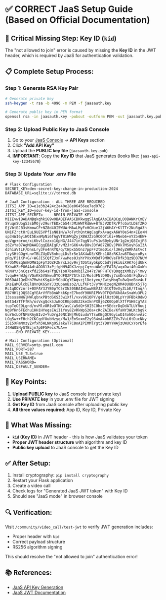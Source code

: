 # ✅ CORRECT JaaS Setup Guide (Based on Official Documentation)

## 🚨 **Critical Missing Step: Key ID (`kid`)**

The "not allowed to join" error is caused by missing the **Key ID** in the JWT header, which is required by JaaS for authentication validation.

## 📋 **Complete Setup Process:**

### Step 1: Generate RSA Key Pair
```bash
# Generate private key
ssh-keygen -t rsa -b 4096 -m PEM -f jaasauth.key

# Generate public key in PEM format
openssl rsa -in jaasauth.key -pubout -outform PEM -out jaasauth.key.pub
```

### Step 2: Upload Public Key to JaaS Console
1. Go to your [JaaS Console](https://jaas.8x8.vc/) → **API Keys** section
2. Click **"Add API Key"**
3. Upload the **PUBLIC key file** (`jaasauth.key.pub`)
4. **IMPORTANT**: Copy the **Key ID** that JaaS generates (looks like: `jaas-api-key-12345678`)

### Step 3: Update Your .env File
```env
# Flask Configuration
SECRET_KEY=dev-secret-key-change-in-production-2024
DATABASE_URL=sqlite:///tdrmcd.db

# JaaS Configuration - ALL THREE ARE REQUIRED
JITSI_APP_ID=e1e3b2424c2a40e28e06456ee7ad0782
JITSI_KEY_ID=your-key-id-from-jaas-console
JITSI_APP_SECRET=-----BEGIN PRIVATE KEY-----
MIIEvwIBADANBgkqhkiG9w0BAQEFAASCBKkwggSlAgEAAoIBAQCgLO0BANKrCmEV
SYuqnSUog53sbMOjv29urTEDxCbS4rJMzWWTRdWw+8fEJV2DfR/PfcGotLDEfZRO
EjVbtEJB3sKmowCF+NZ8d40I5WUWrMAwLMyFxHCNue12jW6HAY+KlTTr2NuRgA3h
UN1FZrctUrEuL9UESVPfIaN81N/w7oTythQntWgCagPxA+agxA6WY0eS4n+EEo+M
sp34WI6yiWOI5ExmMpNi6fAgVT81WWqZyjXBWJZzG9C0OfiGi+9Neb6+mYZb4EW+
quVqp+oroe/xi6bvlCxzxo1GpNG/J447in7qgNluPs1wB0ybyUNr1g2mjQ8ZxjP8
z6ZvYa07AgMBAAECggEBAIgF/vM2JrGX6+AvB8vJDfA87ZUEvJPHk7MSoyhGoI3A
dJhiaVtLF/DnsLry3Fo4nRYQ/q/tWpxS5Onz7ppFF2tm6Dio/l3HdyZWRFAEtvct
lzySHtGOg+LnvTBLZUyDV8nhcgLDs5r5e1AX4wD3/KEhs1O8zRKJzw8TOwpcoRyx
pRq/P2iKP+G/+WGJISCQfZJxF/wwMesOJshYPXxXWDd79MROVeFRfk3Qz9DO7NUW
F/O5MGEqGmNOMWIpFpY3OZFZNrxLzqv9vjtDStayGkpQCbdYj9kiGiX9K7ojdUNk
5XbwHZePU64AdtAOO813xPjfgHH94DXJzepjCq+nuWkCgYEA78/aqxDwi40uGxWb
VRNHY/5nCqsxfd25b64sFfgEYIo87baRobilZU47z7WPFHT6YQOqgzXMb1yFjmwy
tvqwH+nWJgrVGxKk5VGkwu0YOdFQZP7Stkl2/RoldFNlD9Qvj7xmDno5UrFqOavd
M05DAA1QeDhh7MwhiKSg4U+5GbUCgYEAqvzjlDeiyeu/ZwtyMoqTu8wQveBov4uf
iKsEaMQlcbElQVnQK6SnYJ3zUpanBzo2/LLfKFt37yYKHCzegNZ0M40UUDnX5jTg
Rc1qDOYznrl+0XFAY3JYB0pTC5rXN30SBAIH1wwNBVJZh5tQT0vXyZLbE/7Inq/n
RB7HHljDQS8CgYEArVfFbBnWhkkKprE7kodY90KRIPkV0TFQNRXk8AxSvaWu3PU2
13ssssmWGlHWlqbnxPBtdGKS33w1Xfl/vxv961OPY/g4ilUztD8LpYrUFBbk0dwQ
W4tG4zTfFfKh/osVxgQckSJwBQIREpbUUZ2keIknPX8j6ZK0Op0lXTfPSHECgYAE
tupTeOE9Lgnd/nvMlvOR1wOTKK/asC/a5dQ+S0I5C0har+5EdcrDqDdATLUYRuuj
Ng9fHn6FEohu1HHiHYegsEAiIiYoy8ZvRkWpS2Oa+cRcZAIBe/KfaNY3WLKcbg9k
GuY6cLOfNPERAyBIv2+YuDrgJ0NC1NjMkQiudoYTswKBgQC9GyiwDI4ohOonvAiC
LOg5w++FHch2CKCqdfUubHzyq/Mw1/EmSoxmE2y934mA4mhRZZVs7VuL6tDucNNy
i515XFmNmzyZvfxh5WLNKg0SJakwT7C8oAIPIMMlYgt3YD8YYWAjzUWUCxYorEfe
J4HW05NySTBcjn7p0F5Fecs7UA==
-----END PRIVATE KEY-----

# Mail Configuration (Optional)
MAIL_SERVER=smtp.gmail.com
MAIL_PORT=587
MAIL_USE_TLS=true
MAIL_USERNAME=
MAIL_PASSWORD=
MAIL_DEFAULT_SENDER=
```

## 🔑 **Key Points:**

1. **Upload PUBLIC key** to JaaS console (not private key)
2. **Use PRIVATE key** in your .env file for JWT signing
3. **Get Key ID** from JaaS console after uploading public key
4. **All three values required**: App ID, Key ID, Private Key

## 🎯 **What Was Missing:**

- **`kid` (Key ID)** in JWT header - this is how JaaS validates your token
- **Proper JWT header structure** with algorithm and key ID
- **Public key upload** to JaaS console to get the Key ID

## ✅ **After Setup:**

1. Install cryptography: `pip install cryptography`
2. Restart your Flask application
3. Create a video call
4. Check logs for "Generated JaaS JWT token" with Key ID
5. Should see "JaaS mode" in browser console

## 🔍 **Verification:**

Visit `/community/video_call/test-jwt` to verify JWT generation includes:
- Proper header with `kid`
- Correct payload structure
- RS256 algorithm signing

This should resolve the "not allowed to join" authentication error!

## 📚 **References:**
- [JaaS API Key Generation](https://developer.8x8.com/jaas/docs/api-keys-generate-add)
- [JaaS JWT Documentation](https://developer.8x8.com/jaas/docs/api-keys-jwt)
